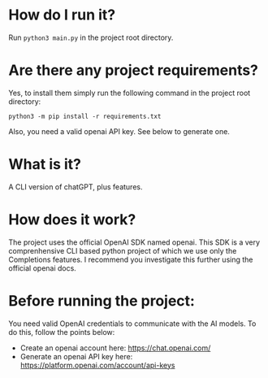 # How do I run it?
Run ```python3 main.py``` in the project root directory.

# Are there any project requirements?
Yes, to install them simply run the following command in the project root directory:
```
python3 -m pip install -r requirements.txt
```
Also, you need a valid openai API key. See below to generate one.

# What is it?
A CLI version of chatGPT, plus features.

# How does it work?
The project uses the official OpenAI SDK named openai. This SDK is a very comprenhensive CLI based python project of which we use only the Completions features. I recommend you investigate this further using the official openai docs.

# Before running the project:
You need valid OpenAI credentials to communicate with the AI models. To do this, follow the points below:
- Create an openai account here: https://chat.openai.com/
- Generate an openai API key here: https://platform.openai.com/account/api-keys
